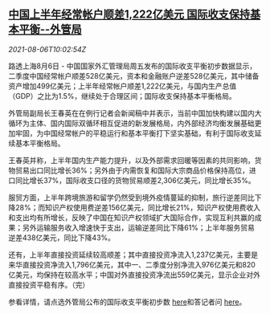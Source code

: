 <!--1628245863000-->
[中国上半年经常帐户顺差1,222亿美元 国际收支保持基本平衡--外管局](https://cn.reuters.com/article/china-safe-1h-ca-surplus-0806-idCNKBS2F714X)
------

<div><i>2021-08-06T10:02:54Z</i></div><p>路透上海8月6日 - 中国国家外汇管理局周五发布的国际收支平衡初步数据显示，二季度中国经常帐户顺差528亿美元，资本和金融账户逆差528亿美元，其中储备资产增加499亿美元；上半年经常帐户顺差1,222亿美元，与国内生产总值（GDP）之比为1.5%，继续处于合理区间；国际收支保持基本平衡格局。</p><p>外管局副局长王春英在在例行记者会新闻稿中并表示，当前中国加快构建以国内大循环为主体、国内国际双循环相互促进的新发展格局，内外部经济均衡发展基础更加牢固，为中国经常帐户的平稳运行和基本平衡打下坚实基础，有利于国际收支延续基本平衡格局。</p><p>王春英并称，上半年国内生产能力提升，以及外部需求回暖等因素的共同影响，货物贸易出口同比增长36%；另外由于内需恢复和国际大宗商品价格保持高位，进口同比增长37%，国际收支口径的货物贸易顺差2,306亿美元，同比增长35%。</p><p>服贸方面，上半年跨境旅游和留学仍然受到境外疫情蔓延的抑制，旅行逆差同比下降28%；而知识产权使用费逆差156亿美元，同比增长21%，知识产权使用费收入和支出均有所增长，反映了中国在知识产权领域扩大国际合作，实现互利共赢的成果；另外运输服务收入增速快于支出，运输逆差同比下降61%；上半年服务贸易逆差438亿美元，同比下降43%。</p><p>还有，上半年直接投资延续较高顺差；其中直接投资净流入1,237亿美元，主要是来华直接投资净流入1,796亿美元，其中一、二季度分别净流入976亿美元和820亿美元，均保持在较高水平；中国对外直接投资净流出559亿美元，显示企业对外直接投资平稳有序。（完）</p><p>参看详情，请点选外管局公布的国际收支平衡初步数 <a href="http://www.safe.gov.cn/safe/2021/0806/19572.html">here</a>和答记者问 <a href="http://www.safe.gov.cn/safe/2021/0806/19569.html">here</a>。</p>
